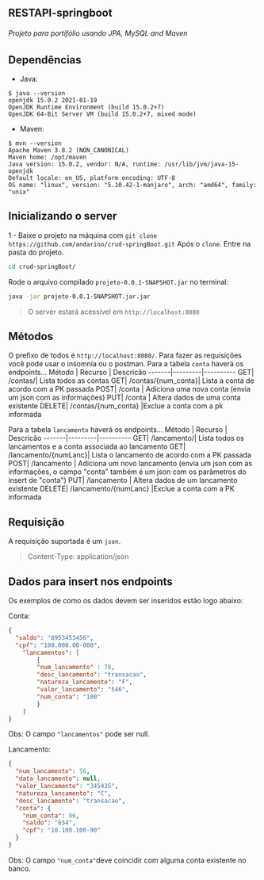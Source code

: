 ## RESTAPI-springboot
######  Projeto para portifólio usando JPA, MySQL and Maven 
## Dependências
* Java:
```
$ java --version
openjdk 15.0.2 2021-01-19
OpenJDK Runtime Environment (build 15.0.2+7)
OpenJDK 64-Bit Server VM (build 15.0.2+7, mixed mode)
```
* Maven:
```
$ mvn --version
Apache Maven 3.8.2 (NON_CANONICAL)
Maven home: /opt/maven
Java version: 15.0.2, vendor: N/A, runtime: /usr/lib/jvm/java-15-openjdk
Default locale: en_US, platform encoding: UTF-8
OS name: "linux", version: "5.10.42-1-manjaro", arch: "amd64", family: "unix"
```
## Inicializando o server
1 - Baixe o projeto na máquina com `git clone https://github.com/andarino/crud-springBoot.git` Após o `clone`. Entre na pasta do projeto.
```sh
cd crud-springBoot/
```
Rode o arquivo compilado `projeto-0.0.1-SNAPSHOT.jar` no terminal:
```sh
java -jar projeto-0.0.1-SNAPSHOT.jar.jar
```
>O server estará acessível em `http://localhost:8080`

## Métodos
O prefixo de todos é  `http://localhost:8080/`.
Para fazer as requisições você pode usar o insomnia ou o postman.
Para a tabela `conta` haverá os endpoints...
Método | Recurso | Descricão
-------|---------|----------
GET| /contas/| Lista todos as contas 
GET| /contas/{num_conta}| Lista a conta de acordo com a PK passada 
POST| /conta | Adiciona uma nova conta (envia um json com as informações)
PUT| /conta | Altera dados de uma conta existente
DELETE| /contas/{num_conta} |Exclue a conta com a pk informada

Para a tabela `lancamento` haverá os endpoints...
Método | Recurso | Descricão
-------|---------|----------
GET| /lancamento/| Lista todos os lancamentos e a conta associada ao lancamento 
GET| /lancamento/{numLanc}| Lista o lancamento de acordo com a PK passada 
POST| /lancamento | Adiciona um novo lancamento (envia um json com as informações, o campo "conta" também é um json com os parâmetros do insert de "conta")
PUT| /lancamento | Altera dados de um lancamento existente
DELETE| /lancamento/{numLanc} |Exclue a conta com a PK informada



## Requisição
A requisição suportada é um `json`.
>Content-Type: application/json

## Dados para insert nos endpoints
Os exemplos de como os dados devem ser inseridos estão logo abaixo:

Conta: 
```json
{
  "saldo": "8953453456",
  "cpf": "100.000.00-000",
	"lancamentos": [
		{
		"num_lancamento" : 78,
		"desc_lancamento": "transacao",
		"natureza_lancamento": "F",
		"valor_lancamento": "546",
		"num_conta": "100"
		}
	]
}
```
Obs: O campo `"lancamentos"` pode ser null.

Lancamento: 
```json
{
  "num_lancamento": 56,
  "data_lancamento": null,
  "valor_lancamento": "345435",
  "natureza_lancamento": "C",
  "desc_lancamento": "transacao",
  "conta": {
    "num_conta": 96,
    "saldo": "654",
    "cpf": "10.100.100-90"
  }
}

```
Obs: O campo `"num_conta"`deve coincidir com alguma conta existente no banco.
